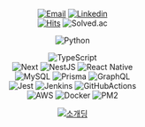 <div align="center">

[![Email](https://img.shields.io/badge/gwansikk@icloud.com-3693F3?style=flat&logo=icloud&logoColor=white)](mailto:Seorit@icloud.com)
[![Linkedin](https://img.shields.io/badge/GwanSik%20Kim-0A66C2?style=flat&logo=Linkedin&logoColor=white)](https://www.linkedin.com/in/gwansikk/)  
[![Hits](https://hits.seeyoufarm.com/api/count/incr/badge.svg?url=https%3A%2F%2Fgithub.com%2Fgwansikk&count_bg=%2379C83D&title_bg=%23555555&icon=github.svg&icon_color=%23E7E7E7&title=hits&edge_flat=false)](https://hits.seeyoufarm.com)
![Solved.ac](http://mazassumnida.wtf/api/mini/generate_badge?boj=seorit)

![Python](https://img.shields.io/badge/Python-3776AB?&logo=Python&logoColor=white)
<!-- ![Rust](https://img.shields.io/badge/Rust-000000?style=flat&logo=Rust&logoColor=white) -->
![TypeScript](https://img.shields.io/badge/TypeScript-3178C6?style=flat&logo=TypeScript&logoColor=white)  
![Next](https://img.shields.io/badge/Next.js-000000?style=flat&logo=Next.js)
![NestJS](https://img.shields.io/badge/NestJS-E0234E?style=flat&logo=NestJS)
![React Native](https://img.shields.io/badge/React%20Native-61DAFB?style=flat&logo=React&logoColor=white)  
![MySQL](https://img.shields.io/badge/MySQL-4479A1?style=flat&logo=MySQL&logoColor=white)
![Prisma](https://img.shields.io/badge/Prisma-2D3748?style=flat&logo=Prisma)
![GraphQL](https://img.shields.io/badge/GraphQL-E10098?style=flat&logo=GraphQL)  
![Jest](https://img.shields.io/badge/Jest-C21325?style=flat&logo=Jest)
![Jenkins](https://img.shields.io/badge/Jenkins-D24939?style=flat&logo=Jenkins&logoColor=white)
![GitHubActions](https://img.shields.io/badge/GitHub%20Actions-2088FF?style=flat&logo=GitHubActions&logoColor=white)  
![AWS](https://img.shields.io/badge/Amazon%20Web%20Services-232F3E?style=flat&logo=AmazonAWS)
![Docker](https://img.shields.io/badge/Docker-2496ED?style=flat&logo=Docker&logoColor=white)
![PM2](https://img.shields.io/badge/PM2-2B037A?style=flat&logo=PM2)

[![소개딩](https://img.shields.io/badge/소개딩%20해커톤%20시즌4-최우수-9cf)](https://github.com/Hackerthon-FakeDeveloper)
  
</div>

